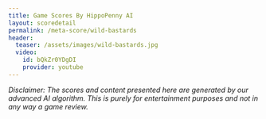 ```yaml
---
title: Game Scores By HippoPenny AI
layout: scoredetail
permalink: /meta-score/wild-bastards
header:
  teaser: /assets/images/wild-bastards.jpg
  video:
    id: bQkZr0YDgDI
    provider: youtube
---
```

*Disclaimer: The scores and content presented here are generated by our advanced AI algorithm. This is purely for entertainment purposes and not in any way a game review.*
